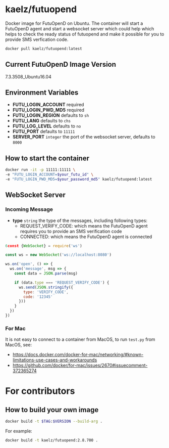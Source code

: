 # kaelz/futuopend

Docker image for FutuOpenD on Ubuntu. The container will start a FutuOpenD agent and start a websocket server which could help which helps to check the ready status of futuopend and make it possible for you to provide SMS verfication code.

```sh
docker pull kaelz/futuopend:latest
```

## Current FutuOpenD Image Version

7.3.3508_Ubuntu16.04

## Environment Variables

- **FUTU_LOGIN_ACCOUNT** required
- **FUTU_LOGIN_PWD_MD5** required
- **FUTU_LOGIN_REGION** defaults to `sh`
- **FUTU_LANG** defaults to `chs`
- **FUTU_LOG_LEVEL** defaults to `no`
- **FUTU_PORT** defaults to `11111`
- **SERVER_PORT** `integer` the port of the websocket server, defaults to `8000`

## How to start the container

```sh
docker run -it -p 11111:11111 \
-e "FUTU_LOGIN_ACCOUNT=$your_futu_id" \
-e "FUTU_LOGIN_PWD_MD5=$your_password_md5" kaelz/futuopend:latest
```

## WebSocket Server

### Incoming Message

- **type** `string` the type of the messages, including following types:
  - REQUEST_VERIFY_CODE: which means the FutuOpenD agent requires you to provide an SMS verification code
  - CONNECTED: which means the FutuOpenD agent is connected

```js
6const {WebSocket} = require('ws')

const ws = new WebSocket('ws://localhost:8080')

ws.on('open', () => {
  ws.on('message', msg => {
    const data = JSON.parse(msg)

    if (data.type === 'REQUEST_VERIFY_CODE') {
      ws.send(JSON.stringify({
        type: 'VERIFY_CODE',
        code: '12345'
      }))
    }
  })
})
```

### For Mac

It is not easy to connect to a container from MacOS, to run `test.py` from MacOS, see:

- https://docs.docker.com/docker-for-mac/networking/#known-limitations-use-cases-and-workarounds
- https://github.com/docker/for-mac/issues/2670#issuecomment-372365274

# For contributors


## How to build your own image

```sh
docker build -t $TAG:$VERSION --build-arg .
```

For example:

```sh
docker build -t kaelz/futuopend:2.8.700 .
```
